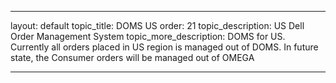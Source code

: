 ---

layout: default
topic_title: DOMS US
order: 21
topic_description:   US Dell Order Management System 
topic_more_description: DOMS for US. Currently all orders placed in US region is managed out of DOMS. In future state, the Consumer orders will be managed out of OMEGA


---